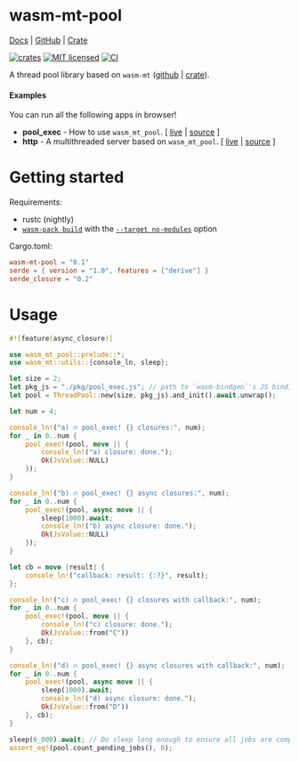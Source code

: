 <!-- ⚠️  THIS IS A GENERATED FILE -->
wasm-mt-pool
============

[Docs](https://docs.rs/wasm-mt-pool) |
[GitHub](https://github.com/w3reality/wasm-mt/tree/master/crates/pool) |
[Crate](https://crates.io/crates/wasm-mt-pool)

[![crates][crates-badge]][crates-url]
[![MIT licensed][mit-badge]][mit-url]
[![CI][actions-badge]][actions-url]

[crates-badge]: https://img.shields.io/crates/v/wasm-mt-pool.svg
[crates-url]: https://crates.io/crates/wasm-mt-pool
[mit-badge]: https://img.shields.io/badge/license-MIT-blue.svg
[mit-url]: https://github.com/w3reality/wasm-mt/blob/master/crates/pool/LICENSE-MIT
[actions-badge]: https://github.com/w3reality/wasm-mt/workflows/CI/badge.svg
[actions-url]: https://github.com/w3reality/wasm-mt/actions

A thread pool library based on `wasm-mt` ([github](https://github.com/w3reality/wasm-mt) | [crate](https://crates.io/crates/wasm-mt)).

#### Examples

You can run all the following apps in browser!

- **pool_exec** - How to use <code>wasm_mt_pool</code>. [ [live](https://w3reality.github.io/wasm-mt/crates/pool/examples/pool_exec/index.html) | [source](https://github.com/w3reality/wasm-mt/tree/master/crates/pool/examples/pool_exec) ]
- **http** - A multithreaded server based on <code>wasm_mt_pool</code>. [ [live](https://w3reality.github.io/wasm-mt/crates/pool/examples/http/index.html) | [source](https://github.com/w3reality/wasm-mt/tree/master/crates/pool/examples/http) ]

# Getting started

Requirements:

- rustc (nightly)
- [`wasm-pack build`](https://github.com/rustwasm/wasm-pack#%EF%B8%8F-commands) with the [`--target no-modules`](https://rustwasm.github.io/docs/wasm-bindgen/reference/deployment.html#without-a-bundler) option

Cargo.toml:

```toml
wasm-mt-pool = "0.1"
serde = { version = "1.0", features = ["derive"] }
serde_closure = "0.2"
```

# Usage

```rust
#![feature(async_closure)]

use wasm_mt_pool::prelude::*;
use wasm_mt::utils::{console_ln, sleep};

let size = 2;
let pkg_js = "./pkg/pool_exec.js"; // path to `wasm-bindgen`'s JS binding
let pool = ThreadPool::new(size, pkg_js).and_init().await.unwrap();

let num = 4;

console_ln!("a) 🔥 pool_exec! {} closures:", num);
for _ in 0..num {
    pool_exec!(pool, move || {
        console_ln!("a) closure: done.");
        Ok(JsValue::NULL)
    });
}

console_ln!("b) 🔥 pool_exec! {} async closures:", num);
for _ in 0..num {
    pool_exec!(pool, async move || {
        sleep(1000).await;
        console_ln!("b) async closure: done.");
        Ok(JsValue::NULL)
    });
}

let cb = move |result| {
    console_ln!("callback: result: {:?}", result);
};

console_ln!("c) 🔥 pool_exec! {} closures with callback:", num);
for _ in 0..num {
    pool_exec!(pool, move || {
        console_ln!("c) closure: done.");
        Ok(JsValue::from("C"))
    }, cb);
}

console_ln!("d) 🔥 pool_exec! {} async closures with callback:", num);
for _ in 0..num {
    pool_exec!(pool, async move || {
        sleep(1000).await;
        console_ln!("d) async closure: done.");
        Ok(JsValue::from("D"))
    }, cb);
}

sleep(6_000).await; // Do sleep long enough to ensure all jobs are completed.
assert_eq!(pool.count_pending_jobs(), 0);
```
